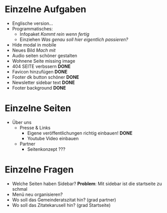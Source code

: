 # Einzelne Aufgaben
* Englische version...
* Programmatisches:
    - Infopaket _Kommt rein wenn fertig_
    - Einziehen _Was genau soll hier eigentlich passieren?_
* Hide modal in mobile
* Neues Bild _Mach mit_
* Audio seiten schöner gestalten
* Wohnene Seite missing image
* 404 SEITE verbssern __DONE__
* Favicon hinzufügen __DONE__
* Footer dk button schöner __DONE__
* Newsletter sidebar text __DONE__
* Footer background __DONE__

# Einzelne Seiten
* Über uns
    * Presse & Links
        - Eigene veröffentlichungen richtig einbauen! __DONE__
        - Youtube Video einbauen
    * Partner
        - Seitenkonzept ???

# Einzelne Fragen
* Welche Seiten haben Sidebar? __Problem__: Mit sidebar ist die startseite zu schmal
* Menü neu organisieren?
* Wo soll das Gemeinderatszitat hin? (grad partner)
* Wo soll das Zitatekarusell hin? (grad Startseite)